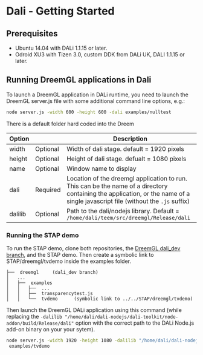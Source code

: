 # Dali - Getting Started

## Prerequisites
 * Ubuntu 14.04 with DALi 1.1.15 or later.
 * Odroid XU3 with Tizen 3.0, custom DDK from DALi UK, DALI 1.1.15 or later.

## Running DreemGL applications in Dali
To launch a DreemGL application in DALi runtime, you need to launch the DreemGL server.js file with some additional command line options, e.g.:

```Bash
node server.js -width 600 -height 600 -dali examples/nulltest
```

There is a default folder hard coded into the Dreem

| Option  |          | Description                                                         |
| ------- | -------- | ------------------------------------------------------------------- |
| width   | Optional | Width of dali stage. default = 1920 pixels |
| height  | Optional | Height of dali stage. defualt = 1080 pixels |
| name    | Optional | Window name to display |
| dali    | Required | Location of the dreemgl application to run. This can be the name of a directory containing the application, or the name of a single javascript file (without the ```.js``` suffix)
| dalilib | Optional | Path to the dali/nodejs library. Default = ```/home/dali/teem/src/dreemgl/Release/dali```

### Running the STAP demo
To run the STAP demo, clone both repositories, the [DreemGL dali_dev branch](https://github.com/dreemproject/dreemgl/tree/dev), and the STAP demo. Then create a symbolic link to STAP/dreemgl/tvdemo inside the examples folder.

```
├──  dreemgl     (dali_dev branch)
│   ...
│   ├──  examples
│   │   ├──  ...
│   │   ├──  transparencytest.js
│   │   └──  tvdemo      (symbolic link to ../../STAP/dreemgl/tvdemo)
```
Then launch the DreemGL DALi application using this command (while replacing the ```-dalilib "/home/dali/dali-nodejs/dali-toolkit/node-addon/build/Release/dali"``` option with the correct path to the DALi Node.js add-on binary on your your sytem).

```Bash
node server.js -width 1920 -height 1080 -dalilib "/home/dali/dali-nodejs/dali-toolkit/node-addon/build/Release/dali" -dali
 examples/tvdemo
 ```

